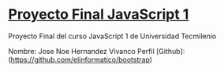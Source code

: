 # [Proyecto Final JavaScript 1](https://courses.skillingcenter.com/)

Proyecto Final del curso JavaScript 1 de Universidad Tecmilenio

Nombre: Jose Noe Hernandez Vivanco
Perfil [Github]: (https://github.com/elinformatico/bootstrap)